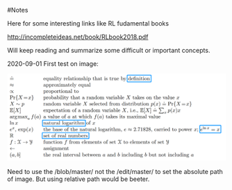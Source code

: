 #Notes

Here for some interesting links like RL fudamental books

http://incompleteideas.net/book/RLbook2018.pdf

Will keep reading and summarize some difficult or important concepts.

2020-09-01
First test on image:

![Note of the Notation](Images/Notation_part_I.png)

Need to use the /blob/master/ not the /edit/master/ to set the absolute path of image. But using relative path would be beeter.
